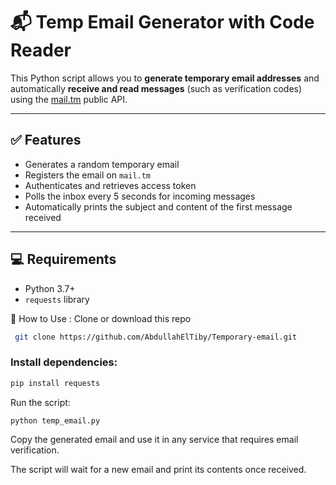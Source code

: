 # 📬 Temp Email Generator with Code Reader

This Python script allows you to **generate temporary email addresses** and automatically **receive and read messages** (such as verification codes) using the [mail.tm](https://mail.tm/) public API.

---

## ✅ Features

- Generates a random temporary email
- Registers the email on `mail.tm`
- Authenticates and retrieves access token
- Polls the inbox every 5 seconds for incoming messages
- Automatically prints the subject and content of the first message received

---

## 💻 Requirements

- Python 3.7+
- `requests` library



🚀 How to Use :
Clone or download this repo

```bash
 git clone https://github.com/AbdullahElTiby/Temporary-email.git
```

### Install dependencies:

```bash
pip install requests

```

Run the script:

```bash
python temp_email.py
```
Copy the generated email and use it in any service that requires email verification.

The script will wait for a new email and print its contents once received.


